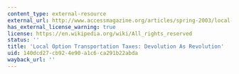 ```yaml
---
content_type: external-resource
external_url: http://www.accessmagazine.org/articles/spring-2003/local-option-transportation-taxes-devolution-revolution/
has_external_license_warning: true
license: https://en.wikipedia.org/wiki/All_rights_reserved
status: ''
title: 'Local Option Transportation Taxes: Devolution As Revolution'
uid: 140dcd27-cb92-4e90-a1c6-ca291b22abda
wayback_url: ''
---
```

